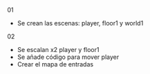 
01
* Se crean las escenas: player, floor1 y world1

02
* Se escalan x2 player y floor1
* Se añade código para mover player
* Crear el mapa de entradas

